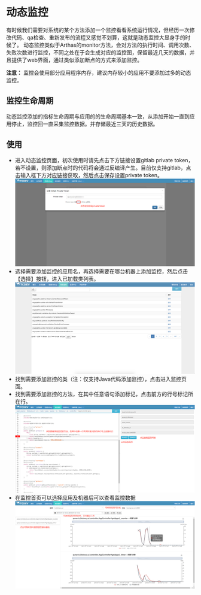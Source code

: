 # 动态监控

有时候我们需要对系统的某个方法添加一个监控看看系统运行情况，但经历一次修改代码、qa检查、重新发布的流程又感觉不划算，这就是动态监控大显身手的时候了。
动态监控类似于Arthas的monitor方法，会对方法的执行时间、调用次数、失败次数进行监控，不同之处在于会生成对应的监控图，保留最近几天的数据，并且提供了web界面，通过类似添加断点的方式来添加监控。

**注意：** 监控会使用部分应用程序内存，建议内存较小的应用不要添加过多的动态监控。

## 监控生命周期

动态监控添加的指标生命周期与应用的的生命周期基本一致，从添加开始一直到应用停止，监控回一直采集监控数据。并存储最近三天的历史数据。

## 使用

- 进入动态监控页面，初次使用时请先点击下方链接设置gitlab private token，若不设置，则添加断点时的代码将会通过反编译产生。目前仅支持gitlab，点击输入框下方对应链接获取，然后点击保存设置private token。
![private token](../image/private_token.png)
- 选择需要添加监控的应用名，再选择需要在哪台机器上添加监控，然后点击【选择】按钮，进入已加载类列表。
![monitor_class_list](../image/monitor_class_list.png)
- 找到需要添加监控的类（注：仅支持Java代码添加监控），点击进入监控页面。
- 找到需要添加监控的方法，在其中任意语句添加标记，点击前方的行号标记所在行。
![monitor_panel](../image/monitor_panel.png)
- 在监控首页可以选择应用及机器后可以查看监控数据
![monitor_display](../image/monitor_display.png)
